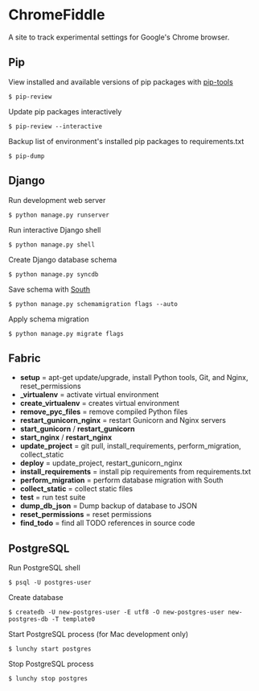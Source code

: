 # ChromeFiddle

A site to track experimental settings for Google's Chrome browser.

## Pip

View installed and available versions of pip packages with [pip-tools](https://github.com/nvie/pip-tools)
```
$ pip-review
```

Update pip packages interactively
```
$ pip-review --interactive
```

Backup list of environment's installed pip packages to requirements.txt
```
$ pip-dump
```

## Django

Run development web server
```
$ python manage.py runserver
```

Run interactive Django shell
```
$ python manage.py shell
```

Create Django database schema
```
$ python manage.py syncdb
```

Save schema with [South](http://south.aeracode.org/)
```
$ python manage.py schemamigration flags --auto
```

Apply schema migration
```
$ python manage.py migrate flags
```

## Fabric

+ **setup** = apt-get update/upgrade, install Python tools, Git, and Nginx, reset_permissions
+ **_virtualenv** = activate virtual environment
+ **create_virtualenv** = creates virtual environment
+ **remove_pyc_files** = remove compiled Python files
+ **restart_gunicorn_nginx** = restart Gunicorn and Nginx servers
+ **start_gunicorn** / **restart_gunicorn**
+ **start_nginx** / **restart_nginx**
+ **update_project** = git pull, install_requirements, perform_migration, collect_static
+ **deploy** = update_project, restart_gunicorn_nginx
+ **install_requirements** = install pip requirements from requirements.txt
+ **perform_migration** = perform database migration with South
+ **collect_static** = collect static files
+ **test** = run test suite
+ **dump_db_json** = Dump backup of database to JSON
+ **reset_permissions** = reset permissions
+ **find_todo** = find all TODO references in source code

## PostgreSQL

Run PostgreSQL shell
```
$ psql -U postgres-user
```

Create database
```
$ createdb -U new-postgres-user -E utf8 -O new-postgres-user new-postgres-db -T template0
```

Start PostgreSQL process (for Mac development only)
```
$ lunchy start postgres
```

Stop PostgreSQL process
```
$ lunchy stop postgres
```
